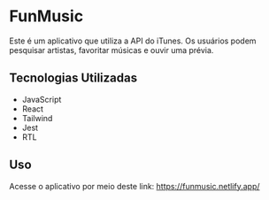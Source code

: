 # FunMusic

Este é um aplicativo que utiliza a API do iTunes. Os usuários podem pesquisar artistas, favoritar músicas e ouvir uma prévia.

## Tecnologias Utilizadas

- JavaScript
- React
- Tailwind
- Jest
- RTL

## Uso

Acesse o aplicativo por meio deste link: https://funmusic.netlify.app/
